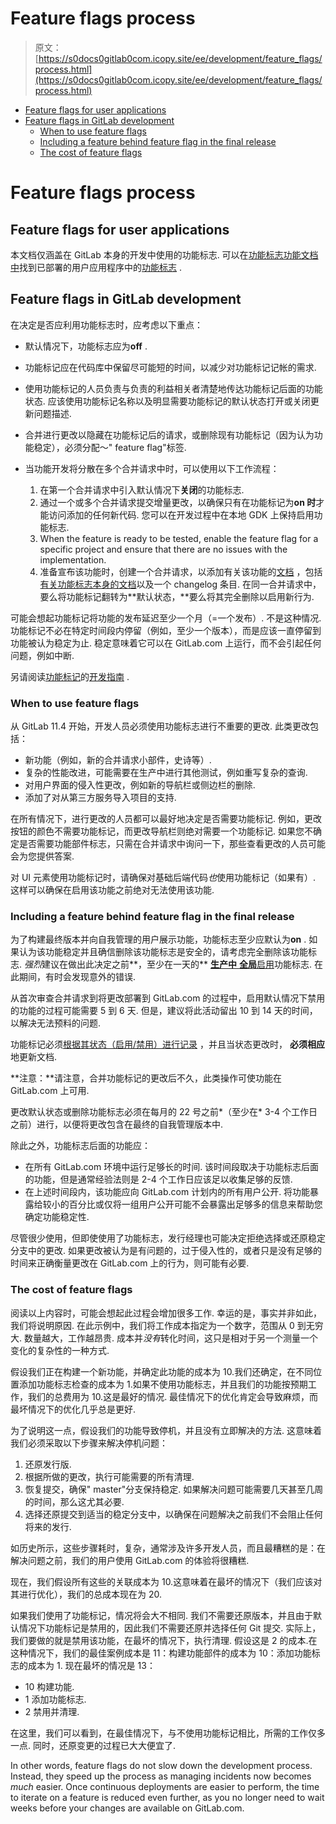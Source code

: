 # Feature flags process

> 原文：[https://s0docs0gitlab0com.icopy.site/ee/development/feature_flags/process.html](https://s0docs0gitlab0com.icopy.site/ee/development/feature_flags/process.html)

*   [Feature flags for user applications](#feature-flags-for-user-applications)
*   [Feature flags in GitLab development](#feature-flags-in-gitlab-development)
    *   [When to use feature flags](#when-to-use-feature-flags)
    *   [Including a feature behind feature flag in the final release](#including-a-feature-behind-feature-flag-in-the-final-release)
    *   [The cost of feature flags](#the-cost-of-feature-flags)

# Feature flags process[](#feature-flags-process "Permalink")

## Feature flags for user applications[](#feature-flags-for-user-applications "Permalink")

本文档仅涵盖在 GitLab 本身的开发中使用的功能标志. 可以在[功能标志功能文档中](../../user/project/operations/feature_flags.html)找到已部署的用户应用程序中的[功能标志](../../user/project/operations/feature_flags.html) .

## Feature flags in GitLab development[](#feature-flags-in-gitlab-development "Permalink")

在决定是否应利用功能标志时，应考虑以下重点：

*   默认情况下，功能标志应为**off** .
*   功能标记应在代码库中保留尽可能短的时间，以减少对功能标记记帐的需求.
*   使用功能标记的人员负责与负责的利益相关者清楚地传达功能标记后面的功能状态. 应该使用功能标记名称以及明显需要功能标记的默认状态打开或关闭更新问题描述.
*   合并进行更改以隐藏在功能标记后的请求，或删除现有功能标记（因为认为功能稳定），必须分配〜" feature flag"标签.
*   当功能开发将分散在多个合并请求中时，可以使用以下工作流程：

    1.  在第一个合并请求中引入默认情况下**关闭**的功能标志.
    2.  通过一个或多个合并请求提交增量更改，以确保只有在功能标记为**on 时**才能访问添加的任何新代码. 您可以在开发过程中在本地 GDK 上保持启用功能标志.
    3.  When the feature is ready to be tested, enable the feature flag for a specific project and ensure that there are no issues with the implementation.
    4.  准备宣布该功能时，创建一个合并请求，以添加有关该功能的[文档](../documentation/feature_flags.html) ，包括[有关功能标志本身的文档](../documentation/feature_flags.html)以及一个 changelog 条目. 在同一合并请求中，要么将功能标记翻转为**默认状态，**要么将其完全删除以启用新行为.

可能会想起功能标记将功能的发布延迟至少一个月（=一个发布）. 不是这种情况. 功能标记不必在特定时间段内停留（例如，至少一个版本），而是应该一直停留到功能被认为稳定为止. 稳定意味着它可以在 GitLab.com 上运行，而不会引起任何问题，例如中断.

另请阅读[功能标记](development.html)的[开发指南](development.html) .

### When to use feature flags[](#when-to-use-feature-flags "Permalink")

从 GitLab 11.4 开始，开发人员必须使用功能标志进行不重要的更改. 此类更改包括：

*   新功能（例如，新的合并请求小部件，史诗等）.
*   复杂的性能改进，可能需要在生产中进行其他测试，例如重写复杂的查询.
*   对用户界面的侵入性更改，例如新的导航栏或侧边栏的删除.
*   添加了对从第三方服务导入项目的支持.

在所有情况下，进行更改的人员都可以最好地决定是否需要功能标记. 例如，更改按钮的颜色不需要功能标记，而更改导航栏则绝对需要一个功能标记. 如果您不确定是否需要功能部件标志，只需在合并请求中询问一下，那些查看更改的人员可能会为您提供答案.

对 UI 元素使用功能标记时，请确保对基础后端代码*也*使用功能标记（如果有）. 这样可以确保在启用该功能之前绝对无法使用该功能.

### Including a feature behind feature flag in the final release[](#including-a-feature-behind-feature-flag-in-the-final-release "Permalink")

为了构建最终版本并向自我管理的用户展示功能，功能标志至少应默认为**on** . 如果认为该功能稳定并且确信删除该功能标志是安全的，请考虑完全删除该功能标志. *强烈*建议在做出此决定之前**，至少在一天的** [**生产中** **全局**启用](./controls.html#enabling-a-feature-for-gitlabcom)功能标志. 在此期间，有时会发现意外的错误.

从首次审查合并请求到将更改部署到 GitLab.com 的过程中，启用默认情况下禁用的功能的过程可能需要 5 到 6 天. 但是，建议将此活动留出 10 到 14 天的时间，以解决无法预料的问题.

功能标记必须[根据其状态（启用/禁用）进行记录](../documentation/feature_flags.html) ，并且当状态更改时， **必须相应**地更新文档.

**注意：**请注意，合并功能标记的更改后不久，此类操作可使功能在 GitLab.com 上可用.

更改默认状态或删除功能标志必须在每月的 22 号之前*（至少在* 3-4 个工作日之前）进行，以便将更改包含在最终的自我管理版本中.

除此之外，功能标志后面的功能应：

*   在所有 GitLab.com 环境中运行足够长的时间. 该时间段取决于功能标志后面的功能，但是通常经验法则是 2-4 个工作日应该足以收集足够的反馈.
*   在上述时间段内，该功能应向 GitLab.com 计划内的所有用户公开. 将功能暴露给较小的百分比或仅将一组用户公开可能不会暴露出足够多的信息来帮助您确定功能稳定性.

尽管很少使用，但即使使用了功能标志，发行经理也可能决定拒绝选择或还原稳定分支中的更改. 如果更改被认为是有问题的，过于侵入性的，或者只是没有足够的时间来正确衡量更改在 GitLab.com 上的行为，则可能有必要.

### The cost of feature flags[](#the-cost-of-feature-flags "Permalink")

阅读以上内容时，可能会想起此过程会增加很多工作. 幸运的是，事实并非如此，我们将说明原因. 在此示例中，我们将工作成本指定为一个数字，范围从 0 到无穷大. 数量越大，工作越昂贵. 成本并*没有*转化时间，这只是相对于另一个测量一个变化的复杂性的一种方式.

假设我们正在构建一个新功能，并确定此功能的成本为 10.我们还确定，在不同位置添加功能标志检查的成本为 1.如果不使用功能标志，并且我们的功能按预期工作，我们的总费用为 10.这是最好的情况. 最佳情况下的优化肯定会导致麻烦，而最坏情况下的优化几乎总是更好.

为了说明这一点，假设我们的功能导致停机，并且没有立即解决的方法. 这意味着我们必须采取以下步骤来解决停机问题：

1.  还原发行版.
2.  根据所做的更改，执行可能需要的所有清理.
3.  恢复提交，确保" master"分支保持稳定. 如果解决问题可能需要几天甚至几周的时间，那么这尤其必要.
4.  选择还原提交到适当的稳定分支中，以确保在问题解决之前我们不会阻止任何将来的发行.

如历史所示，这些步骤耗时，复杂，通常涉及许多开发人员，而且最糟糕的是：在解决问题之前，我们的用户使用 GitLab.com 的体验将很糟糕.

现在，我们假设所有这些的关联成本为 10.这意味着在最坏的情况下（我们应该对其进行优化），我们的总成本现在为 20.

如果我们使用了功能标记，情况将会大不相同. 我们不需要还原版本，并且由于默认情况下功能标记是禁用的，因此我们不需要还原并选择任何 Git 提交. 实际上，我们要做的就是禁用该功能，在最坏的情况下，执行清理. 假设这是 2 的成本.在这种情况下，我们的最佳案例成本是 11：构建功能部件的成本为 10：添加功能标志的成本为 1\. 现在最坏的情况是 13：

*   10 构建功能.
*   1 添加功能标志.
*   2 禁用并清理.

在这里，我们可以看到，在最佳情况下，与不使用功能标记相比，所需的工作仅多一点. 同时，还原变更的过程已大大便宜了.

In other words, feature flags do not slow down the development process. Instead, they speed up the process as managing incidents now becomes *much* easier. Once continuous deployments are easier to perform, the time to iterate on a feature is reduced even further, as you no longer need to wait weeks before your changes are available on GitLab.com.